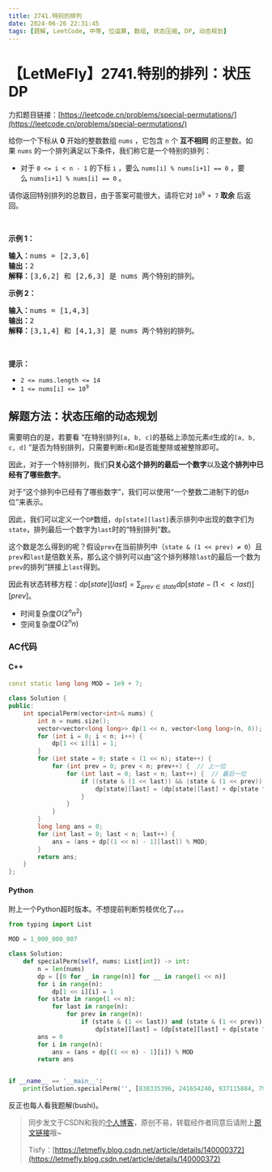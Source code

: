 ```yaml
---
title: 2741.特别的排列
date: 2024-06-26 22:31:45
tags: [题解, LeetCode, 中等, 位运算, 数组, 状态压缩, DP, 动态规划]
---
```


# 【LetMeFly】2741.特别的排列：状压DP

力扣题目链接：[https://leetcode.cn/problems/special-permutations/](https://leetcode.cn/problems/special-permutations/)

<p>给你一个下标从 <strong>0</strong>&nbsp;开始的整数数组&nbsp;<code>nums</code>&nbsp;，它包含 <code>n</code>&nbsp;个 <strong>互不相同</strong>&nbsp;的正整数。如果&nbsp;<code>nums</code>&nbsp;的一个排列满足以下条件，我们称它是一个特别的排列：</p>

<ul>
	<li>对于&nbsp;<code>0 &lt;= i &lt; n - 1</code>&nbsp;的下标 <code>i</code>&nbsp;，要么&nbsp;<code>nums[i] % nums[i+1] == 0</code>&nbsp;，要么&nbsp;<code>nums[i+1] % nums[i] == 0</code>&nbsp;。</li>
</ul>

<p>请你返回特别排列的总数目，由于答案可能很大，请将它对<strong>&nbsp;</strong><code>10<sup>9&nbsp;</sup>+ 7</code>&nbsp;<strong>取余</strong>&nbsp;后返回。</p>

<p>&nbsp;</p>

<p><strong>示例 1：</strong></p>

<pre><strong>输入：</strong>nums = [2,3,6]
<b>输出：</b>2
<b>解释：</b>[3,6,2] 和 [2,6,3] 是 nums 两个特别的排列。
</pre>

<p><strong>示例 2：</strong></p>

<pre><b>输入：</b>nums = [1,4,3]
<b>输出：</b>2
<b>解释：</b>[3,1,4] 和 [4,1,3] 是 nums 两个特别的排列。
</pre>

<p>&nbsp;</p>

<p><strong>提示：</strong></p>

<ul>
	<li><code>2 &lt;= nums.length &lt;= 14</code></li>
	<li><code>1 &lt;= nums[i] &lt;= 10<sup>9</sup></code></li>
</ul>


    
## 解题方法：状态压缩的动态规划

需要明白的是，若要看 “在特别排列```[a, b, c]```的基础上添加元素```d```生成的```[a, b, c, d]``` ”是否为特别排列，只需要判断```c```和```d```是否能整除或被整除即可。

因此，对于一个特别排列，我们**只关心这个排列的最后一个数字**以及**这个排列中已经有了哪些数字**。

对于“这个排列中已经有了哪些数字”，我们可以使用“一个整数二进制下的低$n$位”来表示。

因此，我们可以定义一个```DP```数组，```dp[state][last]```表示排列中出现的数字们为```state```，排列最后一个数字为```last```时的“特别排列”数。

这个数是怎么得到的呢？假设```prev```在当前排列中（```state & (1 << prev) ≠ 0```）且```prev```和```last```是倍数关系，那么这个排列可以由“这个排列移除```last```的最后一个数为```prev```的排列”拼接上```last```得到。

因此有状态转移方程：$dp[state][last] = \sum_{prev\in state} dp[state - (1 << last)][prev]$。

+ 时间复杂度$O(2^nn^2)$
+ 空间复杂度$O(2^nn)$

### AC代码

#### C++

```cpp
const static long long MOD = 1e9 + 7;

class Solution {
public:
    int specialPerm(vector<int>& nums) {
        int n = nums.size();
        vector<vector<long long>> dp(1 << n, vector<long long>(n, 0));
        for (int i = 0; i < n; i++) {
            dp[1 << i][i] = 1;
        }
        for (int state = 0; state < (1 << n); state++) {
            for (int prev = 0; prev < n; prev++) {  // 上一位
                for (int last = 0; last < n; last++) {  // 最后一位
                    if ((state & (1 << last)) && (state & (1 << prev)) && last != prev && (nums[last] % nums[prev] == 0 || nums[prev] % nums[last] == 0)) {
                        dp[state][last] = (dp[state][last] + dp[state ^ (1 << last)][prev]) % MOD;
                    }
                }
            }
        }
        long long ans = 0;
        for (int last = 0; last < n; last++) {
            ans = (ans + dp[(1 << n) - 1][last]) % MOD;
        }
        return ans;
    }
};
```

#### Python

附上一个Python超时版本。不想提前判断剪枝优化了。。。

```python
from typing import List

MOD = 1_000_000_007

class Solution:
    def specialPerm(self, nums: List[int]) -> int:
        n = len(nums)
        dp = [[0 for _ in range(n)] for __ in range(1 << n)]
        for i in range(n):
            dp[1 << i][i] = 1
        for state in range(1 << n):
            for last in range(n):
                for prev in range(n):
                    if (state & (1 << last)) and (state & (1 << prev)) and (nums[prev] % nums[last] == 0 or nums[last] % nums[prev] == 0):
                        dp[state][last] = (dp[state][last] + dp[state ^ (1 << last)][prev]) % MOD
        ans = 0
        for i in range(n):
            ans = (ans + dp[(1 << n) - 1][i]) % MOD
        return ans


if __name__ == '__main__':
    print(Solution.specialPerm('', [838335396, 241654240, 937115884, 795934157, 907282921, 71642053, 242720010, 16417709, 706807579, 752842522, 162230770, 425078819, 793563691, 522087056]))
```

反正也每人看我题解(bushi)。

> 同步发文于CSDN和我的[个人博客](https://blog.letmefly.xyz/)，原创不易，转载经作者同意后请附上[原文链接](https://blog.letmefly.xyz/2024/06/26/LeetCode%202741.%E7%89%B9%E5%88%AB%E7%9A%84%E6%8E%92%E5%88%97/)哦~
>
> Tisfy：[https://letmefly.blog.csdn.net/article/details/140000372](https://letmefly.blog.csdn.net/article/details/140000372)
